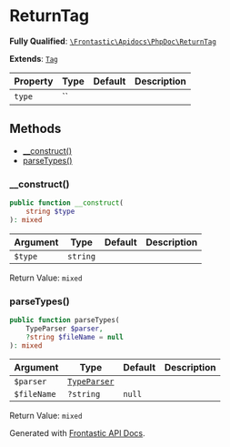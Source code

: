 #  ReturnTag

**Fully Qualified**: [`\Frontastic\Apidocs\PhpDoc\ReturnTag`](../../../src/php/PhpDoc/ReturnTag.php)

**Extends**: [`Tag`](../Tag.md)

Property|Type|Default|Description
--------|----|-------|-----------
`type`|``||

## Methods

* [__construct()](#__construct)
* [parseTypes()](#parsetypes)

### __construct()

```php
public function __construct(
    string $type
): mixed
```

Argument|Type|Default|Description
--------|----|-------|-----------
`$type`|`string`||

Return Value: `mixed`

### parseTypes()

```php
public function parseTypes(
    TypeParser $parser,
    ?string $fileName = null
): mixed
```

Argument|Type|Default|Description
--------|----|-------|-----------
`$parser`|[`TypeParser`](../TypeParser.md)||
`$fileName`|`?string`|`null`|

Return Value: `mixed`

Generated with [Frontastic API Docs](https://github.com/FrontasticGmbH/apidocs).
